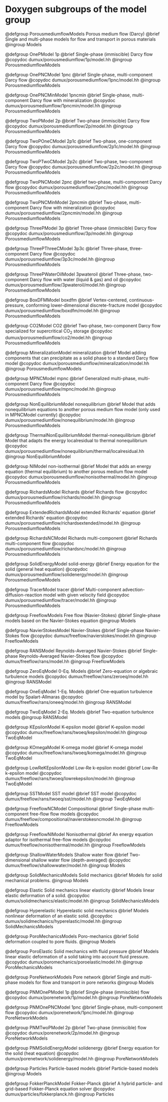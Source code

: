 # Doxygen subgroups of the model group

<!-- PorousmediumflowModels -->

@defgroup PorousmediumflowModels Porous medium flow (Darcy)
@brief Single and multi-phase models for flow and transport in porous materials
@ingroup Models

<!-- PorousmediumflowModels subgroups -->

@defgroup OnePModel 1p
@brief Single-phase (immiscible) Darcy flow
@copydoc dumux/porousmediumflow/1p/model.hh
@ingroup PorousmediumflowModels

@defgroup OnePNCModel 1pnc
@brief Single-phase, multi-component Darcy flow
@copydoc dumux/porousmediumflow/1pnc/model.hh
@ingroup PorousmediumflowModels

@defgroup OnePNCMinModel 1pncmin
@brief Single-phase, multi-component Darcy flow with mineralization
@copydoc dumux/porousmediumflow/1pncmin/model.hh
@ingroup PorousmediumflowModels

@defgroup TwoPModel 2p
@brief Two-phase (immiscible) Darcy flow
@copydoc dumux/porousmediumflow/2p/model.hh
@ingroup PorousmediumflowModels

@defgroup TwoPOneCModel 2p1c
@brief Two-phase, one-component Darcy flow
@copydoc dumux/porousmediumflow/2p1c/model.hh
@ingroup PorousmediumflowModels

@defgroup TwoPTwoCModel 2p2c
@brief Two-phase, two-component Darcy flow
@copydoc dumux/porousmediumflow/2p2c/model.hh
@ingroup PorousmediumflowModels

@defgroup TwoPNCModel 2pnc
@brief two-phase, multi-component Darcy flow
@copydoc dumux/porousmediumflow/2pnc/model.hh
@ingroup PorousmediumflowModels

@defgroup TwoPNCMinModel 2pncmin
@brief Two-phase, multi-component Darcy flow with mineralization
@copydoc dumux/porousmediumflow/2pncmin/model.hh
@ingroup PorousmediumflowModels

@defgroup ThreePModel 3p
@brief Three-phase (immiscible) Darcy flow
@copydoc dumux/porousmediumflow/3p/model.hh
@ingroup PorousmediumflowModels

@defgroup ThreePThreeCModel 3p3c
@brief Three-phase, three-component Darcy flow
@copydoc dumux/porousmediumflow/3p3c/model.hh
@ingroup PorousmediumflowModels

@defgroup ThreePWaterOilModel 3pwateroil
@brief Three-phase, two-component Darcy flow with water (liquid & gas) and oil
@copydoc dumux/porousmediumflow/3pwateroil/model.hh
@ingroup PorousmediumflowModels

@defgroup BoxDFMModel boxdfm
@brief Vertex-centered, continuous-pressure, conforming lower-dimensional discrete-fracture model
@copydoc dumux/porousmediumflow/boxdfm/model.hh
@ingroup PorousmediumflowModels

@defgroup CO2Model CO2
@brief Two-phase, two-component Darcy flow specialized for supercritical CO<sub>2</sub> storage
@copydoc dumux/porousmediumflow/co2/model.hh
@ingroup PorousmediumflowModels

@defgroup MineralizationModel mineralization
@brief Model adding components that can precipitate as a solid phase to a standard Darcy flow model
@copydoc dumux/porousmediumflow/mineralization/model.hh
@ingroup PorousmediumflowModels

@defgroup MPNCModel mpnc
@brief Generalized multi-phase, multi-component Darcy flow
@copydoc dumux/porousmediumflow/mpnc/model.hh
@ingroup PorousmediumflowModels

@defgroup NonEquilibriumModel nonequilibrium
@brief Model that adds nonequilibrium equations to another porous medium flow model (only used in MPNCModel currently)
@copydoc dumux/porousmediumflow/nonequilibrium/model.hh
@ingroup PorousmediumflowModels

@defgroup ThermalNonEquilibriumModel thermal-nonequilibrium
@brief Model that adapts the energy localresidual to thermal nonequilibrium
@copydoc dumux/porousmediumflow/nonequilibrium/thermal/localresidual.hh
@ingroup NonEquilibriumModel

@defgroup NIModel non-isothermal
@brief Model that adds an energy equation (thermal equilibrium) to another porous medium flow model
@copydoc dumux/porousmediumflow/nonisothermal/model.hh
@ingroup PorousmediumflowModels

@defgroup RichardsModel Richards
@brief Richards flow
@copydoc dumux/porousmediumflow/richards/model.hh
@ingroup PorousmediumflowModels

@defgroup ExtendedRichardsModel extended Richards' equation
@brief extended Richards' equation
@copydoc dumux/porousmediumflow/richardsextended/model.hh
@ingroup PorousmediumflowModels

@defgroup RichardsNCModel Richards multi-component
@brief Richards multi-component flow
@copydoc dumux/porousmediumflow/richardsnc/model.hh
@ingroup PorousmediumflowModels

@defgroup SolidEnergyModel solid-energy
@brief Energy equation for the solid (general heat equation)
@copydoc dumux/porousmediumflow/solidenergy/model.hh
@ingroup PorousmediumflowModels

@defgroup TracerModel tracer
@brief Multi-component advection-diffusion-reaction model with given velocity field
@copydoc dumux/porousmediumflow/tracer/model.hh
@ingroup PorousmediumflowModels

<!-- FreeflowModels -->

@defgroup FreeflowModels Free flow (Navier-Stokes)
@brief Single-phase models based on the Navier-Stokes equation
@ingroup Models

<!-- FreeflowModels subgroups -->

@defgroup NavierStokesModel Navier-Stokes
@brief Single-phase Navier-Stokes flow
@copydoc dumux/freeflow/navierstokes/model.hh
@ingroup FreeflowModels

@defgroup RANSModel Reynolds-Averaged Navier-Stokes
@brief Single-phase Reynolds-Averaged Navier-Stokes flow
@copydoc dumux/freeflow/rans/model.hh
@ingroup FreeflowModels

@defgroup ZeroEqModel 0-Eq. Models
@brief Zero-equation or algebraic turbulence models
@copydoc dumux/freeflow/rans/zeroeq/model.hh
@ingroup RANSModel

@defgroup OneEqModel 1-Eq. Models
@brief One-equation turbulence model by Spalart-Allmaras
@copydoc dumux/freeflow/rans/oneeq/model.hh
@ingroup RANSModel

@defgroup TwoEqModel 2-Eq. Models
@brief Two-equation turbulence models
@ingroup RANSModel

@defgroup KEpsilonModel K-epsilon model
@brief K-epsilon model
@copydoc dumux/freeflow/rans/twoeq/kepsilon/model.hh
@ingroup TwoEqModel

@defgroup KOmegaModel K-omega model
@brief K-omega model
@copydoc dumux/freeflow/rans/twoeq/komega/model.hh
@ingroup TwoEqModel

@defgroup LowReKEpsilonModel Low-Re k-epsilon model
@brief Low-Re k-epsilon model
@copydoc dumux/freeflow/rans/twoeq/lowrekepsilon/model.hh
@ingroup TwoEqModel

@defgroup SSTModel SST model
@brief SST model
@copydoc dumux/freeflow/rans/twoeq/sst/model.hh
@ingroup TwoEqModel

@defgroup FreeflowNCModel Compositional
@brief Single-phase multi-component free-flow flow models
@copydoc dumux/freeflow/compositional/navierstokesncmodel.hh
@ingroup FreeflowModels

@defgroup FreeflowNIModel Nonisothermal
@brief An energy equation adaptor for isothermal free-flow models
@copydoc dumux/freeflow/nonisothermal/model.hh
@ingroup FreeflowModels

<!-- ShallowWaterModels -->

@defgroup ShallowWaterModels Shallow water flow
@brief Two-dimensional shallow water flow (depth-averaged)
@copydoc dumux/freeflow/shallowwater/model.hh
@ingroup Models

<!-- SolidMechanicsModels -->

@defgroup SolidMechanicsModels Solid mechanics
@brief Models for solid mechanical problems.
@ingroup Models

<!-- SolidMechanicsModels subgroups -->

@defgroup Elastic Solid mechanics linear elasticity
@brief Models linear elastic deformation of a solid.
@copydoc dumux/solidmechanics/elastic/model.hh
@ingroup SolidMechanicsModels

@defgroup Hyperelastic Hyperelastic solid mechanics
@brief Models nonlinear deformation of an elastic solid.
@copydoc dumux/solidmechanics/hyperelastic/model.hh
@ingroup SolidMechanicsModels

<!-- PoroMechanicsModels -->

@defgroup PoroMechanicsModels Poro-mechanics
@brief Solid deformation coupled to pore fluids.
@ingroup Models

<!-- PoroMechanicsModels subgroups -->

@defgroup PoroElastic Solid mechanics with fluid pressure
@brief Models linear elastic deformation of a solid taking into account fluid pressure.
@copydoc dumux/poromechanics/poroelastic/model.hh
@ingroup PoroMechanicsModels

<!-- PoreNetworkModels -->

@defgroup PoreNetworkModels Pore network
@brief Single and multi-phase models for flow and transport in pore networks
@ingroup Models

<!-- PoreNetworkModels subgroups -->

@defgroup PNMOnePModel 1p
@brief Single-phase (immiscible) flow
@copydoc dumux/porenetwork/1p/model.hh
@ingroup PoreNetworkModels

@defgroup PNMOnePNCModel 1pnc
@brief Single-phase, multi-component flow
@copydoc dumux/porenetwork/1pnc/model.hh
@ingroup PoreNetworkModels

@defgroup PNMTwoPModel 2p
@brief Two-phase (immiscible) flow
@copydoc dumux/porenetwork/2p/model.hh
@ingroup PoreNetworkModels

@defgroup PNMSolidEnergyModel solidenergy
@brief Energy equation for the solid (heat equation)
@copydoc dumux/porenetwork/solidenergy/model.hh
@ingroup PoreNetworkModels

<!-- ParticleModels -->

@defgroup Particles Particle-based models
@brief Particle-based models
@ingroup Models

<!-- ParticleModels subgroups -->

@defgroup FokkerPlanckModel Fokker-Planck
@brief A hybrid particle- and grid-based Fokker-Planck equation solver
@copydoc dumux/particles/fokkerplanck.hh
@ingroup Particles
